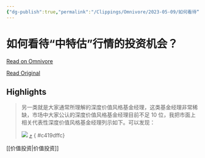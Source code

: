 ```yaml
---
{"dg-publish":true,"permalink":"/Clippings/Omnivore/2023-05-09/如何看待“中特估”行情的投资机会？/"}
---
```



# 如何看待“中特估”行情的投资机会？

[Read on Omnivore](https://omnivore.app/me/20-73-187ffed0ac6)

[Read Original](https://xueqiu.com/7245734636/249616840)

## Highlights

> 另一类就是大家通常所理解的深度价值风格基金经理，这类基金经理非常稀缺，市场中大家公认的深度价值风格基金经理目前不足 10 位，我把市面上相关代表性深度价值风格基金经理列示如下。可以发现：
>
> ![](https://xqimg.imedao.com/187f0b733f0febb3fbdf6778.png!800.jpg) [⤴️](https://omnivore.app/me/20-73-187ffed0ac6#c419dffc-9650-4127-b4d3-0fa79676dce9) 
{ #c419dffc}


[[价值投资\|价值投资]]
